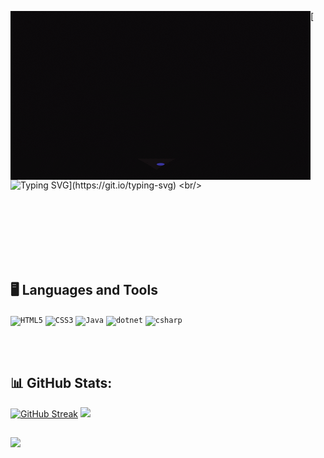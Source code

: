 <img alt="Hi, I'm Emyle. Dev Front-end."  align='left' src='./assets/giphy.gif'>[![Typing SVG](https://readme-typing-svg.herokuapp.com?font=ununtu&lines=Hi%2C+I'm+Emyle.+Dev+Front-end.)](https://git.io/typing-svg)
<br/> 

<br/>

<br/>

<br/>

<br/>

<br/>

<br/>





## 🖥️ Languages and Tools

<code><img width="40px" src="https://cdn.jsdelivr.net/gh/devicons/devicon/icons/html5/html5-original-wordmark.svg" title = "HTML5"/></code>
<code><img width="40px" src="https://cdn.jsdelivr.net/gh/devicons/devicon/icons/css3/css3-original-wordmark.svg" title = "CSS3"/></code>
<code><img width="40px" src="https://cdn.jsdelivr.net/gh/devicons/devicon/icons/java/java-original-wordmark.svg" title = "Java"/></code>
<code><img width="40px" src="https://cdn.jsdelivr.net/gh/devicons/devicon/icons/dot-net/dot-net-original-wordmark.svg" title = "dotnet"/></code>
<code><img width="40px" src="https://cdn.jsdelivr.net/gh/devicons/devicon/icons/csharp/csharp-original.svg" title = "csharp"/></code>

<br/>
<br/>

## 📊 GitHub Stats:
[![GitHub Streak](https://streak-stats.demolab.com?user=devemyle&theme=transparent&hide_border=true&hide_longest_streak=false)](https://git.io/streak-stats)
![](https://github-readme-stats.vercel.app/api/top-langs/?username=devemyle&theme=transparent&hide_border=true&include_all_commits=false&count_private=false&layout=compact)

##
![](https://komarev.com/ghpvc/?username=devemyle&style=flat-square)

